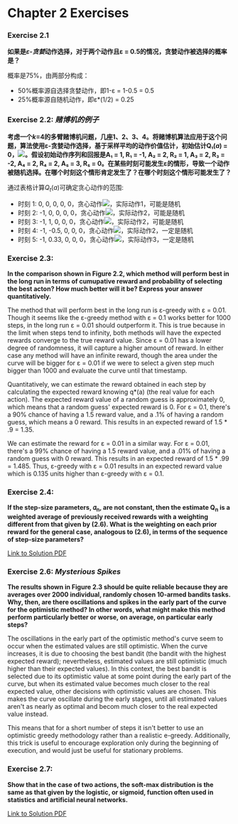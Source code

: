 # Chapter 2 Exercises
### Exercise 2.1
**如果是*ε-贪婪*动作选择，对于两个动作且ε = 0.5的情况，贪婪动作被选择的概率是？**

概率是75%，由两部分构成：
- 50%概率源自选择贪婪动作，即1-ε = 1-0.5 = 0.5
- 25%概率源自随机动作，即ε*(1/2) = 0.25


### Exercise 2.2: *赌博机的例子*
**考虑一个*k*=4的多臂赌博机问题，几座1、2、3、4。将赌博机算法应用于这个问题，算法使用ε-贪婪动作选择，基于采样平均的动作价值估计，初始估计Q₁(*a*) = 0，<img src="https://render.githubusercontent.com/render/math?math=\forall a">。假设初始动作序列和回报是A₁ = 1, R₁ = -1, A₂ = 2, R₂ = 1, A₃ = 2, R₃ = -2, A₄ = 2, R₄ = 2, A₅ = 3, R₅ = 0。在某些时刻可能发生ε的情形，导致一个动作被随机选择。在哪个时刻这个情形肯定发生了？在哪个时刻这个情形可能发生了？**

通过表格计算$Q_t(a)$可确定贪心动作的范围:

   * 时刻 1:  0, 0, 0, 0, 0，贪心动作<img src="https://render.githubusercontent.com/render/math?math=\in\{1,2,3,4,5\}">，实际动作1，可能是随机
   * 时刻 2:  -1, 0, 0, 0, 0，贪心动作<img src="https://render.githubusercontent.com/render/math?math=\in\{2,3,4,5\}">，实际动作2，可能是随机
   * 时刻 3:  -1, 1, 0, 0, 0，贪心动作<img src="https://render.githubusercontent.com/render/math?math=\in\{2\}">，实际动作2，可能是随机
   * 时刻 4:  -1, -0.5, 0, 0, 0，贪心动作<img src="https://render.githubusercontent.com/render/math?math=\in\{3,4,5\}">，实际动作2，一定是随机
   * 时刻 5:  -1, 0.33, 0, 0, 0，贪心动作<img src="https://render.githubusercontent.com/render/math?math=\in\{2\}">，实际动作3，一定是随机

### Exercise 2.3:
**In the comparison shown in Figure 2.2, which method will perform best in the long run in terms of cumupative reward and probability of selecting the best acton? How much better will it be? Express your answer quantitatively.**

The method that will perform best in the long run is ε-greedy with ε = 0.01. Though it seems like the ε-greedy method with ε = 0.1 works better for 1000 steps, in the long run ε = 0.01 should outperform it. This is true because in the limit when steps tend to infinity, both methods will have the expected rewards converge to the true reward value. Since ε = 0.01 has a lower degree of randomness, it will capture a higher amount of reward. In either case any method will have an infinite reward, though the area under the curve will be bigger for ε = 0.01 if we were to select a given step much bigger than 1000 and evaluate the curve until that timestamp.

Quantitatively, we can estimate the reward obtained in each step by calculating the expected reward knowing q*(a) (the real value for each action). The expected reward value of a random guess is approximately 0, which means that a random guess' expected reward is 0. For ε = 0.1, there's a 90% chance of having a 1.5 reward value, and a .1% of having a random guess, which means a 0 reward. This results in an expected reward of 1.5 * .9 = 1.35.

We can estimate the reward for ε = 0.01 in a similar way. For ε = 0.01, there's a 99% chance of having a 1.5 reward value, and a .01% of having a random guess with 0 reward. This results in an expected reward of 1.5 * .99 = 1.485. Thus, ε-greedy with ε = 0.01 results in an expected reward value which is 0.135 units higher than ε-greedy with ε = 0.1.

### Exercise 2.4:
**If the step-size parameters, 𝛼<sub>n</sub>, are not constant, then the estimate Q<sub>n</sub> is a weighted average of previously received rewards with a weighting different from that given by (2.6). What is the weighting on each prior reward for the general case, analogous to (2.6), in terms of the sequence of step-size parameters?**

[Link to Solution PDF](./2.4.pdf)

<!-- [![alt text](./2.4.pdf  "Soliution to Problem 2.4")] (./2.4.pdf) -->

### Exercise 2.6: *Mysterious Spikes*
**The results shown in Figure 2.3 should be quite reliable because they are averages over 2000 individual, randomly chosen 10-armed bandits tasks. Why, then, are there oscillations and spikes in the early part of the curve for the optimistic method? In other words, what might make this method perform particularly better or worse, on average, on particular early steps?**

The oscillations in the early part of the optimistic method's curve seem to occur when the estimated values are still optimistic. When the curve increases, it is due to choosing the best bandit (the bandit with the highest expected reward); nevertheless, estimated values are still optimistic (much higher than their expected values). In this context, the best bandit is selected due to its optimistic value at some point during the early part of the curve, but when its estimated value becomes much closer to the real expected value, other decisions with optimistic values are chosen. This makes the curve oscillate during the early stages, until all estimated values aren't as nearly as optimal and becom much closer to the real expected value instead.

This means that for a short number of steps it isn't better to use an optimistic greedy methodology rather than a realistic e-greedy. Additionally, this trick is useful to encourage exploration only during the beginning of execution, and would just be useful for stationary problems.


### Exercise 2.7:
**Show that in the case of two actions, the soft-max distribution is the same as that given by the logistic, or sigmoid, function often used in statistics and artificial neural networks.**


[Link to Solution PDF](./2.7.pdf)

<!-- [![alt text](./2.7.pdf  "Soliution to Problem 2.4")] (./2.7.pdf) -->

